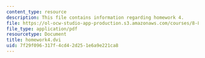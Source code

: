 ```yaml
---
content_type: resource
description: This file contains information regarding homework 4.
file: https://ol-ocw-studio-app-production.s3.amazonaws.com/courses/8-851-effective-field-theory-spring-2013/7f29f096317f4cd42d251e6a9e221ca8_MIT8_851S13_homework4.pdf
file_type: application/pdf
resourcetype: Document
title: homework4.dvi
uid: 7f29f096-317f-4cd4-2d25-1e6a9e221ca8
---
```

